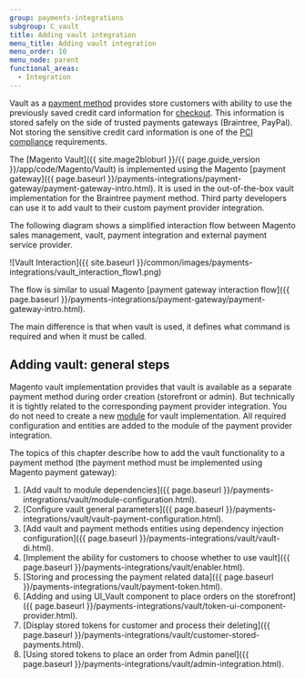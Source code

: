 ```yaml
---
group: payments-integrations
subgroup: C_vault
title: Adding vault integration
menu_title: Adding vault integration
menu_order: 10
menu_node: parent
functional_areas:
  - Integration
---
```


Vault as a [payment method](https://glossary.magento.com/payment-method) provides store customers with ability to use the previously saved credit card information for [checkout](https://glossary.magento.com/checkout). This information is stored safely on the side of trusted payments gateways (Braintree, PayPal). Not storing the sensitive credit card information is one of the [PCI compliance](https://www.pcisecuritystandards.org/)  requirements.

The [Magento Vault]({{ site.mage2bloburl }}/{{ page.guide_version }}/app/code/Magento/Vault) is implemented using the Magento [payment gateway]({{ page.baseurl }}/payments-integrations/payment-gateway/payment-gateway-intro.html). It is used in the out-of-the-box vault implementation for the Braintree payment method. Third party developers can use it to add vault to their custom payment provider integration.

The following diagram shows a simplified interaction flow between Magento sales management, vault, payment integration and external payment service provider.

![Vault Interaction]({{ site.baseurl }}/common/images/payments-integrations/vault_interaction_flow1.png)

The flow is similar to usual Magento [payment gateway interaction flow]({{ page.baseurl }}/payments-integrations/payment-gateway/payment-gateway-intro.html).

The main difference is that when vault is used, it defines what command is required and when it must be called.

## Adding vault: general steps

Magento vault implementation provides that vault is available as a separate payment method during order creation (storefront or admin). But technically it is tightly related to the corresponding payment provider integration.
You do not need to create a new [module](https://glossary.magento.com/module) for vault implementation. All required configuration and entities are added to the module of the payment provider integration.

The topics of this chapter describe how to add the vault functionality to a payment method (the payment method must be implemented using Magento payment gateway):

1. [Add vault to module dependencies]({{ page.baseurl }}/payments-integrations/vault/module-configuration.html).
2. [Configure vault general parameters]({{ page.baseurl }}/payments-integrations/vault/vault-payment-configuration.html).
3. [Add vault and payment methods entities using dependency injection configuration]({{ page.baseurl }}/payments-integrations/vault/vault-di.html).
4. [Implement the ability for customers to choose whether to use vault]({{ page.baseurl }}/payments-integrations/vault/enabler.html).
5. [Storing and processing the payment related data]({{ page.baseurl }}/payments-integrations/vault/payment-token.html).
6. [Adding and using  UI_Vault component to place orders on the storefront]({{ page.baseurl }}/payments-integrations/vault/token-ui-component-provider.html).
7. [Display stored tokens for customer and process their deleting]({{ page.baseurl }}/payments-integrations/vault/customer-stored-payments.html).
8. [Using stored tokens to place an order from Admin panel]({{ page.baseurl }}/payments-integrations/vault/admin-integration.html).
